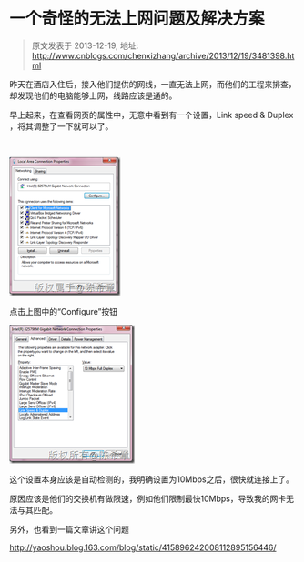 # 一个奇怪的无法上网问题及解决方案 
> 原文发表于 2013-12-19, 地址: http://www.cnblogs.com/chenxizhang/archive/2013/12/19/3481398.html 


昨天在酒店入住后，接入他们提供的网线，一直无法上网，而他们的工程来排查，却发现他们的电脑能够上网，线路应该是通的。

 早上起来，在查看网页的属性中，无意中看到有一个设置，Link speed & Duplex ，将其调整了一下就可以了。

  

 [![image](./images/3481398-19065544-01695399ab66495d831b5e1ed9b96e44.png "image")](http://images.cnitblog.com/blog/9072/201312/19065543-6749984d545d4fe6a829d9c139fbc1b5.png)

 点击上图中的“Configure”按钮

 [![image](./images/3481398-19065544-1699b35d911d4409b4251dbe14c64ed7.png "image")](http://images.cnitblog.com/blog/9072/201312/19065544-36ede14d1a77432cb55c1e198c1137b5.png)

 这个设置本身应该是自动检测的，我明确设置为10Mbps之后，很快就连接上了。

 原因应该是他们的交换机有做限速，例如他们限制最快10Mbps，导致我的网卡无法与其匹配。

 另外，也看到一篇文章讲这个问题

 <http://yaoshou.blog.163.com/blog/static/415896242008112895156446/>


